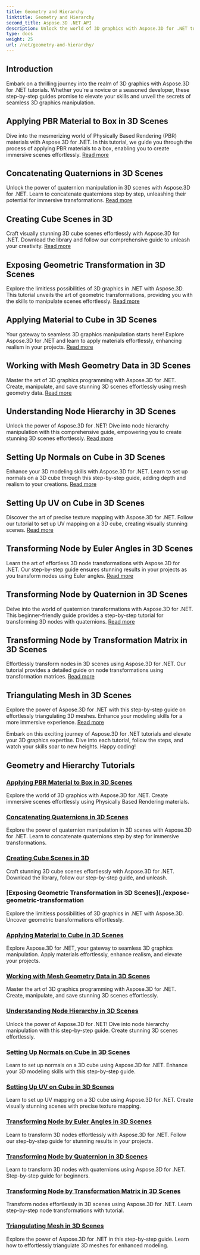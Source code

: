 ```yaml
---
title: Geometry and Hierarchy
linktitle: Geometry and Hierarchy
second_title: Aspose.3D .NET API
description: Unlock the world of 3D graphics with Aspose.3D for .NET tutorials. From applying PBR materials to geometric transformations, master every aspect effortlessly.
type: docs
weight: 25
url: /net/geometry-and-hierarchy/
---
```

## Introduction

Embark on a thrilling journey into the realm of 3D graphics with Aspose.3D for .NET tutorials. Whether you're a novice or a seasoned developer, these step-by-step guides promise to elevate your skills and unveil the secrets of seamless 3D graphics manipulation.

## Applying PBR Material to Box in 3D Scenes

Dive into the mesmerizing world of Physically Based Rendering (PBR) materials with Aspose.3D for .NET. In this tutorial, we guide you through the process of applying PBR materials to a box, enabling you to create immersive scenes effortlessly. [Read more](./apply-pbr-material-to-box/)

## Concatenating Quaternions in 3D Scenes

Unlock the power of quaternion manipulation in 3D scenes with Aspose.3D for .NET. Learn to concatenate quaternions step by step, unleashing their potential for immersive transformations. [Read more](./concatenate-quaternions/)

## Creating Cube Scenes in 3D

Craft visually stunning 3D cube scenes effortlessly with Aspose.3D for .NET. Download the library and follow our comprehensive guide to unleash your creativity. [Read more](./create-cube-scenes/)

## Exposing Geometric Transformation in 3D Scenes

Explore the limitless possibilities of 3D graphics in .NET with Aspose.3D. This tutorial unveils the art of geometric transformations, providing you with the skills to manipulate scenes effortlessly. [Read more](./expose-geometric-transformation)

## Applying Material to Cube in 3D Scenes

Your gateway to seamless 3D graphics manipulation starts here! Explore Aspose.3D for .NET and learn to apply materials effortlessly, enhancing realism in your projects. [Read more](./material-to-cube/)

## Working with Mesh Geometry Data in 3D Scenes

Master the art of 3D graphics programming with Aspose.3D for .NET. Create, manipulate, and save stunning 3D scenes effortlessly using mesh geometry data. [Read more](./mesh-geometry-data/)

## Understanding Node Hierarchy in 3D Scenes

Unlock the power of Aspose.3D for .NET! Dive into node hierarchy manipulation with this comprehensive guide, empowering you to create stunning 3D scenes effortlessly. [Read more](./node-hierarchy/)

## Setting Up Normals on Cube in 3D Scenes

Enhance your 3D modeling skills with Aspose.3D for .NET. Learn to set up normals on a 3D cube through this step-by-step guide, adding depth and realism to your creations. [Read more](./setup-normals-cube/)

## Setting Up UV on Cube in 3D Scenes

Discover the art of precise texture mapping with Aspose.3D for .NET. Follow our tutorial to set up UV mapping on a 3D cube, creating visually stunning scenes. [Read more](./setup-uv-cube/)

## Transforming Node by Euler Angles in 3D Scenes

Learn the art of effortless 3D node transformations with Aspose.3D for .NET. Our step-by-step guide ensures stunning results in your projects as you transform nodes using Euler angles. [Read more](./transformation-node-euler-angles/)

## Transforming Node by Quaternion in 3D Scenes

Delve into the world of quaternion transformations with Aspose.3D for .NET. This beginner-friendly guide provides a step-by-step tutorial for transforming 3D nodes with quaternions. [Read more](./transformation-node-quaternion/)

## Transforming Node by Transformation Matrix in 3D Scenes

Effortlessly transform nodes in 3D scenes using Aspose.3D for .NET. Our tutorial provides a detailed guide on node transformations using transformation matrices. [Read more](./transformation-node-matrix/)

## Triangulating Mesh in 3D Scenes

Explore the power of Aspose.3D for .NET with this step-by-step guide on effortlessly triangulating 3D meshes. Enhance your modeling skills for a more immersive experience. [Read more](./triangulate-mesh/)

Embark on this exciting journey of Aspose.3D for .NET tutorials and elevate your 3D graphics expertise. Dive into each tutorial, follow the steps, and watch your skills soar to new heights. Happy coding!
## Geometry and Hierarchy Tutorials
### [Applying PBR Material to Box in 3D Scenes](./apply-pbr-material-to-box/)
Explore the world of 3D graphics with Aspose.3D for .NET. Create immersive scenes effortlessly using Physically Based Rendering materials.
### [Concatenating Quaternions in 3D Scenes](./concatenate-quaternions/)
Explore the power of quaternion manipulation in 3D scenes with Aspose.3D for .NET. Learn to concatenate quaternions step by step for immersive transformations.
### [Creating Cube Scenes in 3D](./create-cube-scenes/)
Craft stunning 3D cube scenes effortlessly with Aspose.3D for .NET. Download the library, follow our step-by-step guide, and unleash.
### [Exposing Geometric Transformation in 3D Scenes](./expose-geometric-transformation
Explore the limitless possibilities of 3D graphics in .NET with Aspose.3D. Uncover geometric transformations effortlessly.
### [Applying Material to Cube in 3D Scenes](./material-to-cube/)
Explore Aspose.3D for .NET, your gateway to seamless 3D graphics manipulation. Apply materials effortlessly, enhance realism, and elevate your projects.
### [Working with Mesh Geometry Data in 3D Scenes](./mesh-geometry-data/)
Master the art of 3D graphics programming with Aspose.3D for .NET. Create, manipulate, and save stunning 3D scenes effortlessly.
### [Understanding Node Hierarchy in 3D Scenes](./node-hierarchy/)
Unlock the power of Aspose.3D for .NET! Dive into node hierarchy manipulation with this step-by-step guide. Create stunning 3D scenes effortlessly.
### [Setting Up Normals on Cube in 3D Scenes](./setup-normals-cube/)
Learn to set up normals on a 3D cube using Aspose.3D for .NET. Enhance your 3D modeling skills with this step-by-step guide.
### [Setting Up UV on Cube in 3D Scenes](./setup-uv-cube/)
Learn to set up UV mapping on a 3D cube using Aspose.3D for .NET. Create visually stunning scenes with precise texture mapping.
### [Transforming Node by Euler Angles in 3D Scenes](./transformation-node-euler-angles/)
Learn to transform 3D nodes effortlessly with Aspose.3D for .NET. Follow our step-by-step guide for stunning results in your projects.
### [Transforming Node by Quaternion in 3D Scenes](./transformation-node-quaternion/)
Learn to transform 3D nodes with quaternions using Aspose.3D for .NET. Step-by-step guide for beginners.
### [Transforming Node by Transformation Matrix in 3D Scenes](./transformation-node-matrix/)
Transform nodes effortlessly in 3D scenes using Aspose.3D for .NET. Learn step-by-step node transformations with tutorial.
### [Triangulating Mesh in 3D Scenes](./triangulate-mesh/)
Explore the power of Aspose.3D for .NET in this step-by-step guide. Learn how to effortlessly triangulate 3D meshes for enhanced modeling.
